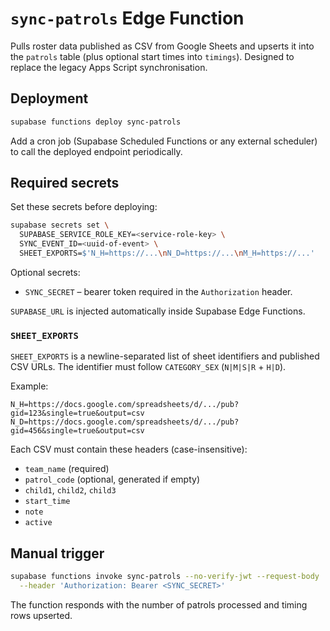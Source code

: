 # `sync-patrols` Edge Function

Pulls roster data published as CSV from Google Sheets and upserts it into the
`patrols` table (plus optional start times into `timings`). Designed to replace
the legacy Apps Script synchronisation.

## Deployment

```bash
supabase functions deploy sync-patrols
```

Add a cron job (Supabase Scheduled Functions or any external scheduler) to call
the deployed endpoint periodically.

## Required secrets

Set these secrets before deploying:

```bash
supabase secrets set \
  SUPABASE_SERVICE_ROLE_KEY=<service-role-key> \
  SYNC_EVENT_ID=<uuid-of-event> \
  SHEET_EXPORTS=$'N_H=https://...\nN_D=https://...\nM_H=https://...'
```

Optional secrets:

- `SYNC_SECRET` – bearer token required in the `Authorization` header.

`SUPABASE_URL` is injected automatically inside Supabase Edge Functions.

### `SHEET_EXPORTS`

`SHEET_EXPORTS` is a newline-separated list of sheet identifiers and published
CSV URLs. The identifier must follow `CATEGORY_SEX` (`N|M|S|R` + `H|D`).

Example:

```
N_H=https://docs.google.com/spreadsheets/d/.../pub?gid=123&single=true&output=csv
N_D=https://docs.google.com/spreadsheets/d/.../pub?gid=456&single=true&output=csv
```

Each CSV must contain these headers (case-insensitive):

- `team_name` (required)
- `patrol_code` (optional, generated if empty)
- `child1`, `child2`, `child3`
- `start_time`
- `note`
- `active`

## Manual trigger

```bash
supabase functions invoke sync-patrols --no-verify-jwt --request-body '{}' \
  --header 'Authorization: Bearer <SYNC_SECRET>'
```

The function responds with the number of patrols processed and timing rows
upserted.
